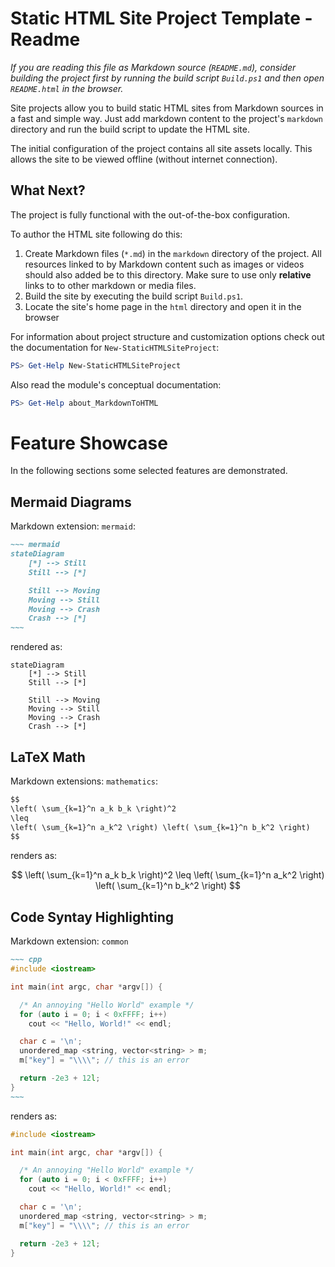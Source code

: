 # Static HTML Site Project Template - Readme

_If you are reading this file as Markdown source (`README.md`), consider building the
project first by running the build script `Build.ps1` and then open `README.html` in the browser._

Site projects allow you to build static HTML sites from Markdown sources
in a fast and simple way. Just add markdown content to the project's `markdown`
directory and run the build script to update the HTML site.

The initial configuration of the project contains all site assets locally.
This allows the site to be viewed offline (without internet connection). 

## What Next?

The project is fully functional with the out-of-the-box configuration.

To author the HTML site following do this:
1. Create Markdown files (`*.md`) in the `markdown` directory of the project.
   All resources linked to by Markdown content such as images or videos should
   also added be to this directory. Make sure to use only **relative** links to 
   to other markdown or media files.
2. Build the site by executing the build script `Build.ps1`.
3. Locate the site's home page in the `html` directory and open it in the
   browser 

For information about project structure and customization options
check out the documentation for `New-StaticHTMLSiteProject`:

~~~ Powershell
PS> Get-Help New-StaticHTMLSiteProject
~~~

Also read the module's conceptual documentation:

~~~ PowerShell
PS> Get-Help about_MarkdownToHTML
~~~

# Feature Showcase

In the following sections some selected features are demonstrated.

## Mermaid Diagrams

Markdown extension: `mermaid`:

``` markdown
~~~ mermaid
stateDiagram
	[*] --> Still
	Still --> [*]

	Still --> Moving
	Moving --> Still
	Moving --> Crash
	Crash --> [*]
~~~
```

rendered as:

~~~ mermaid
stateDiagram
	[*] --> Still
	Still --> [*]

	Still --> Moving
	Moving --> Still
	Moving --> Crash
	Crash --> [*]
~~~

## LaTeX Math

Markdown extensions: `mathematics`:

~~~ markdown
$$
\left( \sum_{k=1}^n a_k b_k \right)^2 
\leq 
\left( \sum_{k=1}^n a_k^2 \right) \left( \sum_{k=1}^n b_k^2 \right)  
$$
~~~

renders as:

$$
\left( \sum_{k=1}^n a_k b_k \right)^2 
\leq 
\left( \sum_{k=1}^n a_k^2 \right) \left( \sum_{k=1}^n b_k^2 \right)  
$$

## Code Syntay Highlighting

Markdown extension: `common`

``` markdown
~~~ cpp
#include <iostream>

int main(int argc, char *argv[]) {

  /* An annoying "Hello World" example */
  for (auto i = 0; i < 0xFFFF; i++)
    cout << "Hello, World!" << endl;

  char c = '\n';
  unordered_map <string, vector<string> > m;
  m["key"] = "\\\\"; // this is an error

  return -2e3 + 12l;
}
~~~
```

renders as:

~~~ cpp
#include <iostream>

int main(int argc, char *argv[]) {

  /* An annoying "Hello World" example */
  for (auto i = 0; i < 0xFFFF; i++)
    cout << "Hello, World!" << endl;

  char c = '\n';
  unordered_map <string, vector<string> > m;
  m["key"] = "\\\\"; // this is an error

  return -2e3 + 12l;
}
~~~